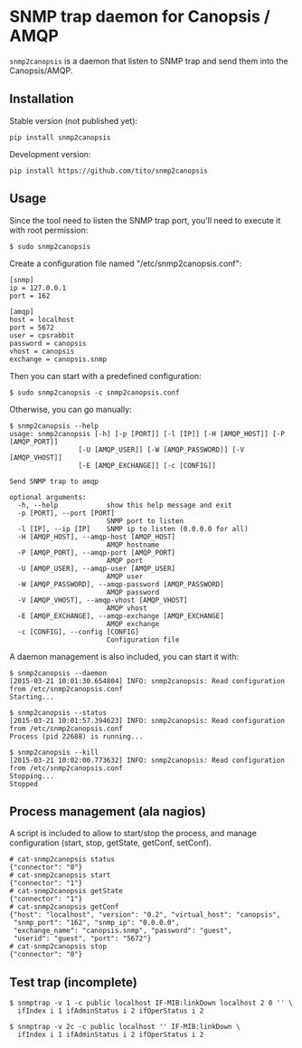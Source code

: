 # SNMP trap daemon for Canopsis / AMQP

`snmp2canopsis` is a daemon that listen to SNMP trap and send them into
the Canopsis/AMQP.


## Installation

Stable version (not published yet):

    pip install snmp2canopsis

Development version:

    pip install https://github.com/tito/snmp2canopsis


## Usage

Since the tool need to listen the SNMP trap port, you'll need to execute it
with root permission:

    $ sudo snmp2canopsis

Create a configuration file named "/etc/snmp2canopsis.conf":

	[snmp]
	ip = 127.0.0.1
	port = 162

	[amqp]
	host = localhost
	port = 5672
	user = cpsrabbit
	password = canopsis
	vhost = canopsis
	exchange = canopsis.snmp


Then you can start with a predefined configuration:

    $ sudo snmp2canopsis -c snmp2canopsis.conf

Otherwise, you can go manually:

    $ snmp2canopsis --help
    usage: snmp2canopsis [-h] [-p [PORT]] [-l [IP]] [-H [AMQP_HOST]] [-P [AMQP_PORT]]
                     [-U [AMQP_USER]] [-W [AMQP_PASSWORD]] [-V [AMQP_VHOST]]
                     [-E [AMQP_EXCHANGE]] [-c [CONFIG]]

    Send SNMP trap to amqp

    optional arguments:
      -h, --help            show this help message and exit
      -p [PORT], --port [PORT]
                            SNMP port to listen
      -l [IP], --ip [IP]    SNMP ip to listen (0.0.0.0 for all)
      -H [AMQP_HOST], --amqp-host [AMQP_HOST]
                            AMQP hostname
      -P [AMQP_PORT], --amqp-port [AMQP_PORT]
                            AMQP port
      -U [AMQP_USER], --amqp-user [AMQP_USER]
                            AMQP user
      -W [AMQP_PASSWORD], --amqp-password [AMQP_PASSWORD]
                            AMQP password
      -V [AMQP_VHOST], --amqp-vhost [AMQP_VHOST]
                            AMQP vhost
      -E [AMQP_EXCHANGE], --amqp-exchange [AMQP_EXCHANGE]
                            AMQP exchange
      -c [CONFIG], --config [CONFIG]
                            Configuration file

A daemon management is also included, you can start it with:

    $ snmp2canopsis --daemon
    [2015-03-21 10:01:30.654804] INFO: snmp2canopsis: Read configuration from /etc/snmp2canopsis.conf
    Starting...

    $ snmp2canopsis --status
    [2015-03-21 10:01:57.394623] INFO: snmp2canopsis: Read configuration from /etc/snmp2canopsis.conf
    Process (pid 22688) is running...

    $ snmp2canopsis --kill
    [2015-03-21 10:02:00.773632] INFO: snmp2canopsis: Read configuration from /etc/snmp2canopsis.conf
    Stopping...
    Stopped


## Process management (ala nagios)

A script is included to allow to start/stop the process, and manage
configuration (start, stop, getState, getConf, setConf).

    # cat-snmp2canopsis status
    {"connector": "0"}
    # cat-snmp2canopsis start
    {"connector": "1"}
    # cat-snmp2canopsis getState
    {"connector": "1"}
    # cat-snmp2canopsis getConf
    {"host": "localhost", "version": "0.2", "virtual_host": "canopsis",
     "snmp_port": "162", "snmp_ip": "0.0.0.0",
     "exchange_name": "canopsis.snmp", "password": "guest",
     "userid": "guest", "port": "5672"}
    # cat-snmp2canopsis stop
    {"connector": "0"}


## Test trap (incomplete)

    $ snmptrap -v 1 -c public localhost IF-MIB:linkDown localhost 2 0 '' \
      ifIndex i 1 ifAdminStatus i 2 ifOperStatus i 2

    $ snmptrap -v 2c -c public localhost '' IF-MIB:linkDown \
      ifIndex i 1 ifAdminStatus i 2 ifOperStatus i 2
